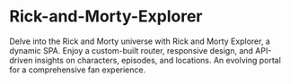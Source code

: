 # Rick-and-Morty-Explorer
Delve into the Rick and Morty universe with Rick and Morty Explorer, a dynamic SPA. Enjoy a custom-built router, responsive design, and API-driven insights on characters, episodes, and locations. An evolving portal for a comprehensive fan experience.
